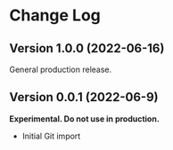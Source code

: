 # Change Log

## Version 1.0.0 (2022-06-16)

General production release.

## Version 0.0.1 (2022-06-9)

**Experimental. Do not use in production.**

* Initial Git import
